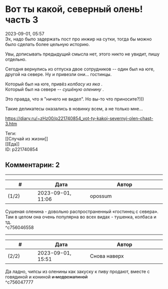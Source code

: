 Вот ты какой, северный олень! часть 3
=====================================

  
2023-09-01, 05:57  
 Эх, надо было задержать пост про инжир на сутки, тогда бы можно было сделать более цельную историю.   
   
 Увы, дописывать предыдущий смысла нет, этого никто не увидит, пишу отдельно.   
   
 Сегодня вернулись из отпуска двое сотрудников -- один был на юге, другой на севере. Ну и привезли они... гостинцы.   
   
 Который был на юге, привёз  *колбасу из яка*  .   
 Который был на севере --  *сушёную оленину*  .   
   
 Это правда, что я "ничего не видел". Но вы-то что приносите?)))   
   
 Такие деликатесы оказались в новинку всем, а не только мне...   
  
<https://diary.ru/~zHz00/p221740854_vot-ty-kakoj-severnyj-olen-chast-3.htm>  
  
Теги:  
[[Случай из жизни]]  
[[Еда]]  
ID: p221740854  


Комментарии: 2
--------------

  


---



|         #         |              Дата              |                     Автор                     |           ID           |
| --- | --- | --- | --- |
| (1/2) | 2023-09-01, 11:06 | opossum | c756046558 |

  
 Сушеная оленина - довольно распространенный «гостинец с севера».   
 Там в целом она очень популярна во всех видах - тушенка, колбаса и тд.   
 ^c756046558

---



|         #         |              Дата              |                     Автор                     |           ID           |
| --- | --- | --- | --- |
| (2/2) | 2023-09-01, 15:51 | Снова наверх | c756047777 |

  
 Да ладно, чипсы из оленины как закуску к пиву продают, вместе с говядиной и кониной  ~~и медвежатиной~~    
 ^c756047777